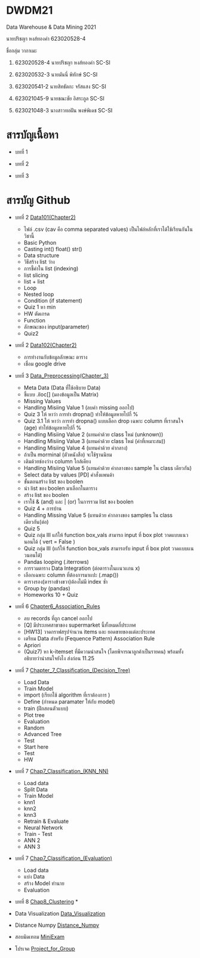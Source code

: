 # DWDM21
Data Warehouse &amp; Data Mining 2021

นายปริชญา หงส์ทองคำ 623020528-4 

ชื่อกลุ่ม วากาเมะ

1. 623020528-4 นายปริชญา หงส์ทองคำ SC-SI

2. 623020532-3 นายมันนี่ พิทักษ์ SC-SI

3. 623020541-2 นายสิทธัตกะ จรัสแสง SC-SI

4. 623021045-9 นายชณะชัย อิสระกูล SC-SI

5. 623021048-3 นางสาวทอฝัน พงษ์พิเดช SC-SI


# สารบัญเนื้อหา

* บทที่ 1 

* บทที่ 2

* บทที่ 3


# สารบัญ Github

* บทที่ 2 [Data101(Chapter2)](https://github.com/ParichayaHongthongkum/DWDM21/blob/main/Data101_(Chapter2).ipynb)
  * ไฟล์ .csv (cav คือ comma separated values) เป็นไฟล์หลักที่เราได้ใช้เรียนกันในวิชานี้
  * Basic Python
  * Casting int() float() str()
  * Data structure
  * วิธีสร้าง list ว่าง
  * การชี้ค่าใน list (indexing)
  * list slicing
  * list + list
  * Loop
  * Nested loop
  * Condition (if statement)
  * Quiz 1 หา min
  * HW ตัดเกรด
  * Function
  * ลักษณะของ input(parameter)
  * Quiz2

* บทที่ 2 [Data102(Chapter2)](https://github.com/ParichayaHongthongkum/DWDM21/blob/main/Data102(Chapter2).ipynb)
  * การทำงานกับข้อมูลลักษณะ ตาราง
  * เชื่อม google drive

* บทที่ 3 [Data_Preprocessing(Chapter_3)](https://github.com/ParichayaHongthongkum/DWDM21/blob/main/Data_Preprocessing(Chapter_3).ipynb)
  * Meta Data (Data ที่ใช้อธิบาย Data)
  * ชี้แบบ .iloc[] (มองข้อมูลเป็น Matrix)
  * Missing Values
  * Handling Misiing Value 1 (ลบค่า missing ออกไป)
  * Quiz 3 ให้ หาว่า การทำ dropna() ทำให้ข้อมูลหายไปกี่ %
  * Quiz 3.1 ให้ หาว่า การทำ dropna() แบบเลือก drop เฉพาะ column ที่เราสนใจ (age) ทำให้ข้อมูลหายไปกี่ %
  * Handling Misiing Value 2 (แทนค่าด้วย class ใหม่ (unknown))
  * Handling Misiing Value 3 (แทนค่าด้วย class ใหม่ (ค่าที่เหมาะสม))
  * Handling Misiing Value 4 (แทนค่าด้วย ค่ากลาง)
  * ถ้าเป็น morminal (ตัวหนังสือ) จะใช้ฐานนิยม
  * เติมด้วยช่องว่าง column ใกล้เคียง
  * Handling Misiing Value 5 (แทนค่าด้วย ค่ากลางของ sample ใน class เดียวกัน)
  * Select data by values [PD] คำสั่งแพนด้า
  * ขั้นตอนสร้าง list ของ boolen
  * นำ list ของ boolen มาเลือกในตาราง
  * สร้าง list ของ boolen
  * เราใช้ & (and) และ | (or) ในการรวม list ของ boolen
  * Quiz 4 + การบ้าน
  * Handling Missing Value 5 (แทนด้วย ค่ากลางของ samples ใน class เดียวกัน(ต่อ)
  * Quiz 5
  * Quiz กลุ่ม III แก้ให้ function box_vals สามารถ input ที่ box plot วาดแบบแนวนอนได้ ( vert = False )
  * Quiz กลุ่ม III (เเก้ให้ function box_vals สามารถรับ input ที่ box plot วาดเเบบเเนวนอนได้)
  * Pandas looping (.iterrows)
  * การรวมตาราง Data Integration (ต่อตารางในเเนวเเกน x)
  * เลือกเฉพาะ column ที่ต้องการมาเเปะ (.map())
  * ตารางรอง(ตารางข้างขวา)ต้องไม่มี index ซ้ำ
  * Group by (pandas)
  * Homeworks 10 + Quiz
  

* บทที่ 6 [Chapter6_Association_Rules](https://github.com/ParichayaHongthongkum/DWDM21/blob/main/Chapter6_Association_Rules.ipynb)
  * ลบ records ที่ถูก cancel ออกไป
  * [Q] มีประเทศสาขาของ supermarket นี้ทั้งหมดกี่ประเทศ
  * [HW13] วาดกราฟสรุปจำนวน items และ ยอดขายของแต่ละประเทศ
  * เตรียม Data สำหรับ (Fequence Pattern) Association Rule
  * Apriori
  * (Quiz7) หา k-itemset ที่มีความน่าสนใจ (โดยพิจารณาลูกค้าเป็นรายคน) พร้อมทั้งอธิบายว่าน่าสนใจยังไง ส่งก่อน 11.25

* บทที่ 7 [Chapter_7_Classification_(Decision_Tree)](https://github.com/ParichayaHongthongkum/DWDM21/blob/main/Chapter_7_Classification_(Decision_Tree).ipynb)
  * Load Data
  * Train Model
  * import (เรียกใช้ algorithm ที่เราต้องการ )
  * Define (กำหนด paramater ให้กับ model)
  * train (ฝึกสอนตัวแบบ)
  * Plot tree
  * Evaluation
  * Random
  * Advanced Tree
  * Test
  * Start here
  * Test
  * HW
 

* บทที่ 7 [Chap7_Classification_(KNN_NN)](https://github.com/ParichayaHongthongkum/DWDM21/blob/main/Chap7_Classification_(KNN_NN).ipynb)
  * Load data
  * Split Data
  * Train Model
  * knn1
  * knn2
  * knn3
  * Retrain & Evaluate
  * Neural Network
  * Train - Test
  * ANN 2
  * ANN 3

* บทที่ 7 [Chap7_Classification_(Evaluation)](https://github.com/ParichayaHongthongkum/DWDM21/blob/main/Chap7_Classification_(Evaluation).ipynb)
  * Load data
  * แบ่ง Data
  * สร้าง Model ทำนาย
  * Evaluation
  

* บทที่ 8 [Chap8_Clustering](https://github.com/ParichayaHongthongkum/DWDM21/blob/main/Chap8_Clustering.ipynb)
  * 

* Data Visualization [Data_Visualization](https://github.com/ParichayaHongthongkum/DWDM21/blob/main/Data_Visualization.ipynb)

* Distance Numpy [Distance_Numpy](https://github.com/ParichayaHongthongkum/DWDM21/blob/main/Distance_Numpy.ipynb)

* สอบมิดเทอม [MiniExam](https://github.com/ParichayaHongthongkum/DWDM21/blob/main/MiniExam.ipynb)

* โปรเจค [Project_for_Group](https://github.com/ParichayaHongthongkum/DWDM21/blob/main/Project_for_Group.ipynb)



